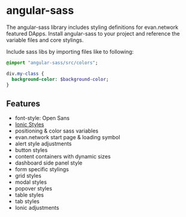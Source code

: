 # angular-sass
The angular-sass library includes styling definitions for evan.network featured DApps.
Install angular-sass to your project and reference the variable files and core stylings. 

Include sass libs by importing files like to following:

```sass
@import "angular-sass/src/colors";

div.my-class {
  background-color: $background-color;
}
```

## Features
- font-style: Open Sans
- [Ionic Styles](https://github.com/ionic-team/ionic)
- positioning & color sass variables
- evan.network start page & loading symbol
- alert style adjustments
- button styles
- content containers with dynamic sizes
- dashboard side panel style
- form specific stylings
- grid styles
- modal styles
- popover styles
- table styles
- tab styles
- Ionic adjustments